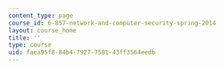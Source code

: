```yaml
---
content_type: page
course_id: 6-857-network-and-computer-security-spring-2014
layout: course_home
title: ''
type: course
uid: faea95f8-84b4-7927-7581-43ff3564eedb
---
```

